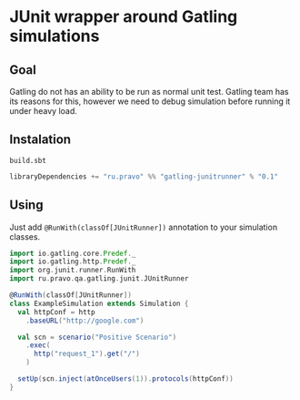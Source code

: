 # JUnit wrapper around Gatling simulations

## Goal

Gatling do not has an ability to be run as normal unit test. Gatling team has its reasons for this, however we need to debug simulation before running it under heavy load.

## Instalation

`build.sbt`
```scala
libraryDependencies += "ru.pravo" %% "gatling-junitrunner" % "0.1"
```

## Using

Just add `@RunWith(classOf[JUnitRunner])` annotation to your simulation classes.

```scala
import io.gatling.core.Predef._
import io.gatling.http.Predef._
import org.junit.runner.RunWith
import ru.pravo.qa.gatling.junit.JUnitRunner

@RunWith(classOf[JUnitRunner])
class ExampleSimulation extends Simulation {
  val httpConf = http
    .baseURL("http://google.com")

  val scn = scenario("Positive Scenario")
    .exec(
      http("request_1").get("/")
    )

  setUp(scn.inject(atOnceUsers(1)).protocols(httpConf))
}
```

